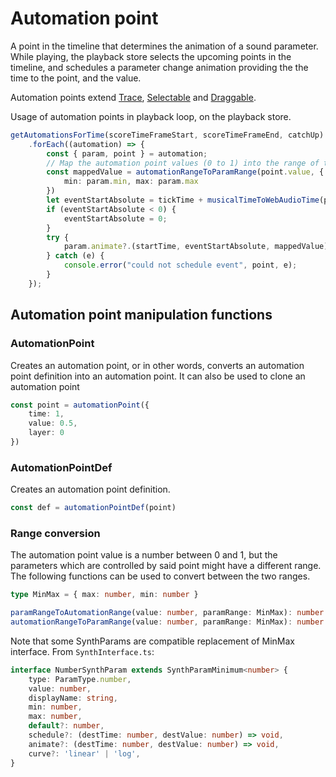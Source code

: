 # Automation point

A point in the timeline that determines the animation of a sound parameter. While playing, the playback store selects the upcoming points in the timeline, and schedules a parameter change animation providing the the time to the point, and the value.

Automation points extend [Trace](./Trace.md), [Selectable](./Selectable.md) and [Draggable](./Draggable.md).

Usage of automation points in playback loop, on the playback store.

``` typescript
getAutomationsForTime(scoreTimeFrameStart, scoreTimeFrameEnd, catchUp)
    .forEach((automation) => {
        const { param, point } = automation;
        // Map the automation point values (0 to 1) into the range of the parameter
        const mappedValue = automationRangeToParamRange(point.value, {
            min: param.min, max: param.max
        })
        let eventStartAbsolute = tickTime + musicalTimeToWebAudioTime(point.time - scoreTimeFrameStart);
        if (eventStartAbsolute < 0) {
            eventStartAbsolute = 0;
        }
        try {
            param.animate?.(startTime, eventStartAbsolute, mappedValue);
        } catch (e) {
            console.error("could not schedule event", point, e);
        }
    });

```

## Automation point manipulation functions

### AutomationPoint

Creates an automation point, or in other words, converts an automation point definition into an automation point. It can also be used to clone an automation point

``` typescript
const point = automationPoint({
    time: 1,
    value: 0.5,
    layer: 0
})
```

### AutomationPointDef

Creates an automation point definition.

``` typescript
const def = automationPointDef(point)
```

### Range conversion

The automation point value is a number between 0 and 1, but the parameters which are controlled by said point might have a different range. The following functions can be used to convert between the two ranges.

``` typescript
type MinMax = { max: number, min: number }

paramRangeToAutomationRange(value: number, paramRange: MinMax): number
automationRangeToParamRange(value: number, paramRange: MinMax): number
```

Note that some SynthParams are compatible replacement of MinMax interface. From `SynthInterface.ts`:

``` typescript
interface NumberSynthParam extends SynthParamMinimum<number> {
    type: ParamType.number,
    value: number,
    displayName: string,
    min: number,
    max: number,
    default?: number,
    schedule?: (destTime: number, destValue: number) => void,
    animate?: (destTime: number, destValue: number) => void,
    curve?: 'linear' | 'log',
}
```